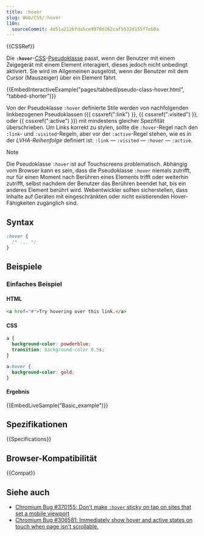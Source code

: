 ```yaml
---
title: :hover
slug: Web/CSS/:hover
l10n:
  sourceCommit: 4d51a212bfda5ce9978d162caf5532d155f7eb0a
---
```


{{CSSRef}}

Die **`:hover`**-[CSS](/de/docs/Web/CSS)-[Pseudoklasse](/de/docs/Web/CSS/Pseudo-classes) passt, wenn der Benutzer mit einem Zeigegerät mit einem Element interagiert, dieses jedoch nicht unbedingt aktiviert. Sie wird im Allgemeinen ausgelöst, wenn der Benutzer mit dem Cursor (Mauszeiger) über ein Element fährt.

{{EmbedInteractiveExample("pages/tabbed/pseudo-class-hover.html", "tabbed-shorter")}}

Von der Pseudoklasse `:hover` definierte Stile werden von nachfolgenden linkbezogenen Pseudoklassen ({{ cssxref(":link") }}, {{ cssxref(":visited") }}, oder {{ cssxref(":active") }}) mit mindestens gleicher Spezifität überschrieben. Um Links korrekt zu stylen, sollte die `:hover`-Regel nach den `:link`- und `:visited`-Regeln, aber vor der `:active`-Regel stehen, wie es in der _LVHA-Reihenfolge_ definiert ist: `:link` — `:visited` — `:hover` — `:active`.

> [!NOTE]
> Die Pseudoklasse `:hover` ist auf Touchscreens problematisch. Abhängig vom Browser kann es sein, dass die Pseudoklasse `:hover` niemals zutrifft, nur für einen Moment nach Berühren eines Elements trifft oder weiterhin zutrifft, selbst nachdem der Benutzer das Berühren beendet hat, bis ein anderes Element berührt wird. Webentwickler sollten sicherstellen, dass Inhalte auf Geräten mit eingeschränkten oder nicht existierenden Hover-Fähigkeiten zugänglich sind.

## Syntax

```css
:hover {
  /* ... */
}
```

## Beispiele

### Einfaches Beispiel

#### HTML

```html
<a href="#">Try hovering over this link.</a>
```

#### CSS

```css
a {
  background-color: powderblue;
  transition: background-color 0.5s;
}

a:hover {
  background-color: gold;
}
```

#### Ergebnis

{{EmbedLiveSample("Basic_example")}}

## Spezifikationen

{{Specifications}}

## Browser-Kompatibilität

{{Compat}}

## Siehe auch

- [Chromium Bug #370155: Don't make `:hover` sticky on tap on sites that set a mobile viewport](https://crbug.com/370155)
- [Chromium Bug #306581: Immediately show hover and active states on touch when page isn't scrollable.](https://crbug.com/306581)
